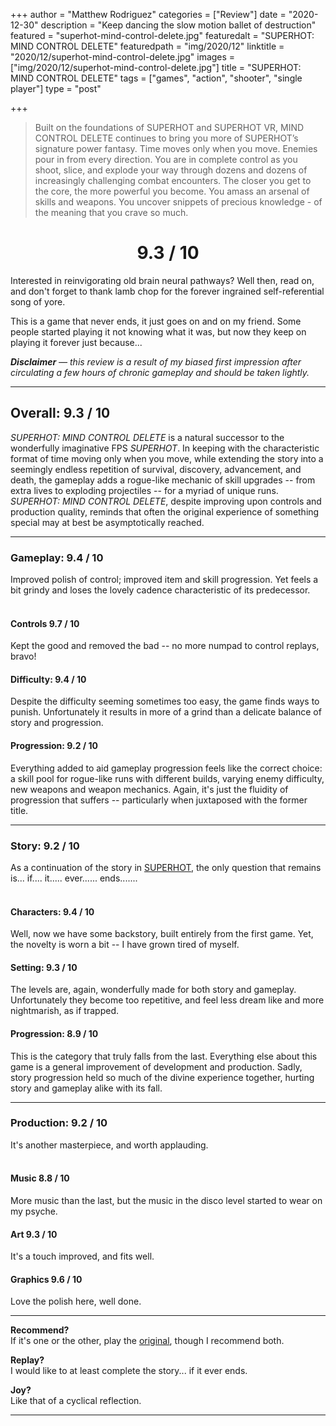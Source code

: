 +++
author = "Matthew Rodriguez"
categories = ["Review"]
date = "2020-12-30"
description = "Keep dancing the slow motion ballet of destruction"
featured = "superhot-mind-control-delete.jpg"
featuredalt = "SUPERHOT: MIND CONTROL DELETE"
featuredpath = "img/2020/12"
linktitle = "2020/12/superhot-mind-control-delete.jpg"
images = ["img/2020/12/superhot-mind-control-delete.jpg"]
title = "SUPERHOT: MIND CONTROL DELETE"
tags = ["games", "action", "shooter", "single player"]
type = "post"

+++

> Built on the foundations of SUPERHOT and SUPERHOT VR, MIND CONTROL DELETE continues to bring you more of SUPERHOT’s signature power fantasy.
> Time moves only when you move. Enemies pour in from every direction. You are in complete control as you shoot, slice, and explode your way through dozens and dozens of increasingly challenging combat encounters. The closer you get to the core, the more powerful you become. You amass an arsenal of skills and weapons. You uncover snippets of precious knowledge - of the meaning that you crave so much.

<h1 style="text-align: center">9.3 / 10</h1>

Interested in reinvigorating old brain neural pathways? Well then, read on, and don't forget to thank lamb chop for the forever ingrained self-referential song of yore.

This is a game that never ends, it just goes on and on my friend. Some people started playing it not knowing what it was, but now they keep on playing it forever just because...

*<b>Disclaimer</b> &mdash; this review is a result of my biased first impression after circulating a few hours of chronic gameplay and should be taken lightly.*

***

## Overall: 9.3 / 10

*SUPERHOT: MIND CONTROL DELETE* is a natural successor to the wonderfully imaginative FPS *SUPERHOT*. In keeping with the characteristic format of time moving only when you move, while extending the story into a seemingly endless repetition of survival, discovery, advancement, and death, the gameplay adds a rogue-like mechanic of skill upgrades -- from extra lives to exploding projectiles -- for a myriad of unique runs. *SUPERHOT: MIND CONTROL DELETE*, despite improving upon controls and production quality, reminds that often the original experience of something special may at best be asymptotically reached.

***

### Gameplay: 9.4 / 10
Improved polish of control; improved item and skill progression. Yet feels a bit grindy and loses the lovely cadence characteristic of its predecessor.
<br>
<br>
 
#### Controls 9.7 / 10
Kept the good and removed the bad -- no more numpad to control replays, bravo!

#### Difficulty: 9.4 / 10
Despite the difficulty seeming sometimes too easy, the game finds ways to punish. Unfortunately it results in more of a grind than a delicate balance of story and progression.

#### Progression: 9.2 / 10
Everything added to aid gameplay progression feels like the correct choice: a skill pool for rogue-like runs with different builds, varying enemy difficulty, new weapons and weapon mechanics. Again, it's just the fluidity of progression that suffers -- particularly when juxtaposed with the former title.

***

### Story: 9.2 / 10
As a continuation of the story in [SUPERHOT](/posts/superhot), the only question that remains is... if.... it..... ever...... ends.......
<br>
<br>

#### Characters: 9.4 / 10
Well, now we have some backstory, built entirely from the first game. Yet, the novelty is worn a bit -- I have grown tired of myself.

#### Setting: 9.3 / 10
The levels are, again, wonderfully made for both story and gameplay. Unfortunately they become too repetitive, and feel less dream like and more nightmarish, as if trapped.

#### Progression: 8.9 / 10
This is the category that truly falls from the last. Everything else about this game is a general improvement of development and production. Sadly, story progression held so much of the divine experience together, hurting story and gameplay alike with its fall.

***

### Production: 9.2 / 10
It's another masterpiece, and worth applauding.
<br>
<br>

#### Music 8.8 / 10
More music than the last, but the music in the disco level started to wear on my psyche.

#### Art 9.3 / 10
It's a touch improved, and fits well.

#### Graphics 9.6 / 10
Love the polish here, well done.

***

**Recommend?**  
If it's one or the other, play the [original](/posts/superhot), though I recommend both.

**Replay?**  
I would like to at least complete the story... if it ever ends.

**Joy?**    
Like that of a cyclical reflection.

***